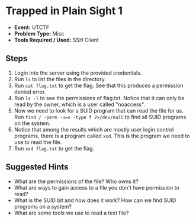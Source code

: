 # Trapped in Plain Sight 1

* **Event:** UTCTF
* **Problem Type:** Misc
* **Tools Required / Used:** SSH Client

## Steps

1. Login into the server using the provided credentials.
2. Run `ls` to list the files in the directory.
3. Run `cat flag.txt` to get the flag. See that this produces a permission denied error.
4. Run `ls -l` to see the permissions of flag.txt. Notice that it can only be read by the owner, which is a user called "noaccess".
5. Now we need to look for a SUID program that can read the file for us. Run `find / -perm -u=s -type f 2>/dev/null` to find all SUID programs on the system.
6. Notice that among the results which are mostly user login control programs, there is a program called `xxd`. This is the program we need to use to read the file.
7. Run `xxd flag.txt` to get the flag.

## Suggested Hints

* What are the permissions of the file? Who owns it?
* What are ways to gain access to a file you don't have permission to read?
* What is the SUID bit and how does it work? How can we find SUID programs on a system?
* What are some tools we use to read a text file?
